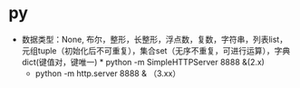 py
==

* 数据类型：None, 布尔，整形，长整形，浮点数，复数，字符串，列表list，元组tuple（初始化后不可重复），集合set（无序不重复，可进行运算），字典dict(键值对，键唯一)
* python -m SimpleHTTPServer 8888 &(2.x)
    * python -m http.server  8888 &         （3.xx）